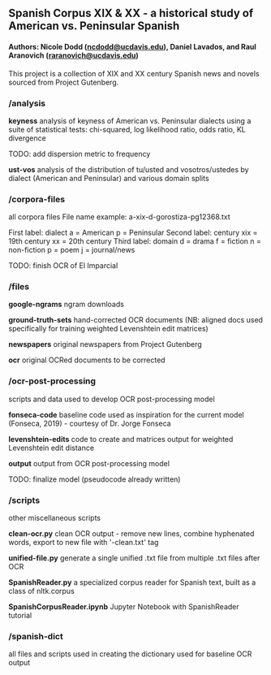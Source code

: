 ## Spanish Corpus XIX & XX - a historical study of American vs. Peninsular Spanish
#### Authors: Nicole Dodd (ncdodd@ucdavis.edu), Daniel Lavados, and Raul Aranovich (raranovich@ucdavis.edu)

This project is a collection of XIX and XX century Spanish news and novels sourced from Project Gutenberg.

### /analysis
**keyness**
analysis of keyness of American vs. Peninsular dialects using a suite of statistical tests: chi-squared,
log likelihood ratio, odds ratio, KL divergence

TODO: add dispersion metric to frequency

**ust-vos**
analysis of the distribution of tu/usted and vosotros/ustedes by dialect (American and Peninsular) and
various domain splits


### /corpora-files
all corpora files
File name example: a-xix-d-gorostiza-pg12368.txt

First label: dialect
  a = American
  p = Peninsular
Second label: century
  xix = 19th century
  xx = 20th century
Third label: domain
  d = drama
  f = fiction
  n = non-fiction
  p = poem
  j = journal/news

TODO: finish OCR of El Imparcial


### /files

**google-ngrams**
ngram downloads

**ground-truth-sets**
hand-corrected OCR documents
(NB: aligned docs used specifically for training weighted Levenshtein edit matrices)

**newspapers**
original newspapers from Project Gutenberg

**ocr**
original OCRed documents to be corrected


### /ocr-post-processing
scripts and data used to develop OCR post-processing model

**fonseca-code**
baseline code used as inspiration for the current model (Fonseca, 2019) - courtesy of Dr. Jorge Fonseca

**levenshtein-edits**
code to create and matrices output for weighted Levenshtein edit distance

**output**
output from OCR post-processing model

TODO: finalize model (pseudocode already written)


### /scripts
other miscellaneous scripts

**clean-ocr.py**
clean OCR output - remove new lines, combine hyphenated words, export to new file with '-clean.txt' tag

**unified-file.py**
generate a single unified .txt file from multiple .txt files after OCR

**SpanishReader.py**
a specialized corpus reader for Spanish text, built as a class of nltk.corpus

**SpanishCorpusReader.ipynb**
Jupyter Notebook with SpanishReader tutorial

### /spanish-dict
all files and scripts used in creating the dictionary used for baseline OCR output
